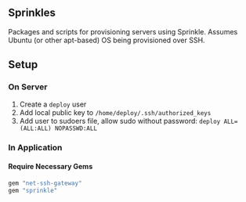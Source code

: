 ## Sprinkles
Packages and scripts for provisioning servers using Sprinkle. Assumes Ubuntu (or other apt-based) OS being provisioned over SSH.

## Setup
### On Server
1. Create a `deploy` user
2. Add local public key to `/home/deploy/.ssh/authorized_keys`
3. Add user to sudoers file, allow sudo without password: `deploy ALL=(ALL:ALL) NOPASSWD:ALL`

### In Application
#### Require Necessary Gems
```ruby
gem "net-ssh-gateway"
gem "sprinkle"
```
